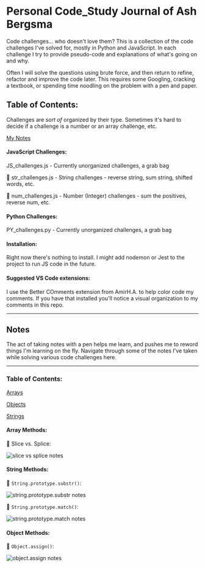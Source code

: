 # Personal Code_Study Journal of Ash Bergsma 

Code challenges... who doesn't love them? This is a collection of the code challenges I've solved for, mostly in Python and JavaScript. In each challenge I try to provide pseudo-code and explanations of what's going on and why. 

Often I will solve the questions using brute force, and then return to refine, refactor and improve the code later. This requires some Googling, cracking a textbook, or spending time noodling on the problem with a pen and paper. 

## Table of Contents: 

Challenges are *sort of* organized by their type. Sometimes it's hard to decide if a challenge is a number or an array challenge, etc. 

<a href="#notes">My Notes</a>

#### JavaScript Challenges: 

JS_challenges.js - Currently unorganized challenges, a grab bag

🧵 str_challenges.js - String challenges - reverse string, sum string, shifted words, etc. 

🔢 num_challenges.js - Number (Integer) challenges - sum the positives, reverse num, etc.


#### Python Challenges: 

PY_challenges.py - Currently unorganized challenges, a grab bag

#### Installation: 

Right now there's nothing to install. I might add nodemon or Jest to the project to run JS code in the future. 

#### **Suggested VS Code extensions:**

I use the Better COmments extension from AmirH.A. to help color code my comments. If you have that installed you'll notice a visual organization to my comments in this repo. 

----

<div id="notes"></div>

## Notes

The act of taking notes with a pen helps me learn, and pushes me to reword things I'm learning on the fly. Navigate through some of the notes I've taken while solving various code challenges here. 

----

### Table of Contents:

<a href="#arrayMethods">Arrays</a> 

<a href="#objectsNotes">Objects</a>

<a href="#stringMethods">Strings</a> 

<div id="arrayMethods"></div>

#### Array Methods: 

📓 Slice vs. Splice: 

![slice vs splice notes](https://i.ibb.co/5LTjqRJ/notes-Slice-Splice.png)


<div id="stringMethods"></div>

#### String Methods: 

📓 `String.prototype.substr()`: 

![string.prototype.substr notes](https://i.ibb.co/HqXzzzS/substr-Method-Notes.png)

📓 `String.prototype.match()`: 

![string.prototype.match notes](https://i.ibb.co/z5jBTvH/count-Duplicatessecond.png)

<div id="objectsNotes"></div>

#### Object Methods: 

📓 `Object.assign()`:

![object.assign notes](https://i.ibb.co/jJmtx9T/object-Assign.png)